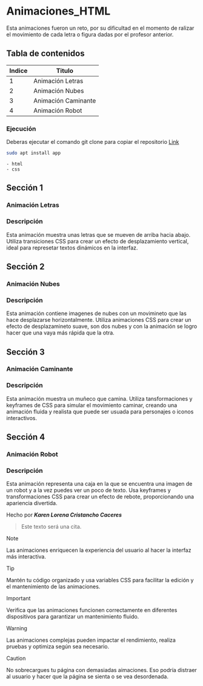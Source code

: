 # Animaciones_HTML
Esta animaciones fueron un reto, por su dificultad en el momento de ralizar el movimiento de cada letra o figura dadas por el profesor anterior.

## Tabla de contenidos
| Indice | Titulo  |
|--|--|
| 1 | Animación Letras |
| 2 | Animación Nubes |
| 3 | Animación Caminante |
| 4 | Animación Robot |

### Ejecución
Deberas ejecutar el comando git clone para copiar el repositorio
  [Link](https://github.com/KarenLore/Animaciones_HTML.git)

``` bash
sudo apt install app
```

``` Código realizado en:
- html
- css
```

## Sección 1
### Animación Letras
### Descripción
Esta animación muestra unas letras que se mueven de arriba hacia abajo. Utiliza transiciones CSS para crear un efecto de desplazamiento vertical, ideal para represetar textos dinámicos en la interfaz.  

## Sección 2
### Animación Nubes
### Descripción
Esta animación contiene imagenes de nubes con un movimineto que las hace desplazarse horizontalmente. Utiliza animaciones CSS para crear un efecto de desplazamineto suave, son dos nubes y con la animación se logro hacer que una vaya más rápida que la otra.

## Sección 3
### Animación Caminante
### Descripción
Esta animación muestra un muñeco que camina. Utiliza tansformaciones y keyframes de CSS para simular el movimiento caminar, creando una animación fluida y realista que puede ser usuada para personajes o iconos interactivos. 

## Sección 4
### Animación Robot
### Descripción
Esta animación representa una caja en la que se encuentra una imagen de un robot y a la vez puedes ver un poco de texto. Usa keyframes y transformaciones CSS para crear un efecto de rebote, proporcionando una apariencia divertida.

Hecho por ***Karen Lorena Cristancho Caceres***

>Este texto será una cita.

> [!NOTE]
> Las animaciones enriquecen la experiencia del usuario al hacer la interfaz más interactiva.

> [!TIP]
> Mantén tu código organizado y usa variables CSS para facilitar la edición y el mantenimiento de las animaciones.

> [!IMPORTANT]  
> Verifica que las animaciones funcionen correctamente en diferentes dispositivos para garantizar un mantenimiento fluido.

> [!WARNING]  
> Las animaciones complejas pueden impactar el rendimiento, realiza pruebas y optimiza según sea necesario.

> [!CAUTION]
> No sobrecargues tu página con demasiadas aimaciones. Eso podría distraer al usuario y hacer que la página se sienta o se vea desordenada.
